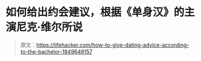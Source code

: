 # 如何给出约会建议，根据《单身汉》的主演尼克·维尔所说

> 原文：<https://lifehacker.com/how-to-give-dating-advice-according-to-the-bachelor-1849649157>